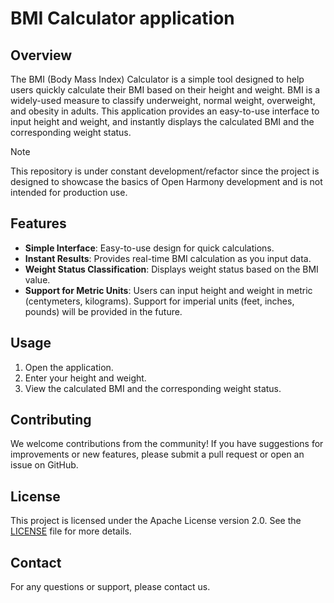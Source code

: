 # BMI Calculator application

## Overview

The BMI (Body Mass Index) Calculator is a simple tool designed to help users quickly calculate their BMI based on their height and weight. BMI is a widely-used measure to classify underweight, normal weight, overweight, and obesity in adults. This application provides an easy-to-use interface to input height and weight, and instantly displays the calculated BMI and the corresponding weight status.

> [!note]
This repository is under constant development/refactor since the project is designed to showcase the basics of Open Harmony development and is not intended for production use.

## Features

- **Simple Interface**: Easy-to-use design for quick calculations.
- **Instant Results**: Provides real-time BMI calculation as you input data.
- **Weight Status Classification**: Displays weight status based on the BMI value.
- **Support for Metric Units**: Users can input height and weight in metric (centymeters, kilograms). Support for imperial units (feet, inches, pounds) will be provided in the future.

## Usage

1. Open the application.
2. Enter your height and weight.
3. View the calculated BMI and the corresponding weight status.

## Contributing

We welcome contributions from the community! If you have suggestions for improvements or new features, please submit a pull request or open an issue on GitHub.

## License

This project is licensed under the Apache License version 2.0. See the [LICENSE](LICENSE) file for more details.

## Contact

For any questions or support, please contact us.
